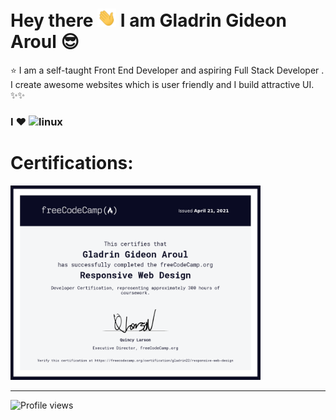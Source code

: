 # Hey there <img src = "https://raw.githubusercontent.com/ABSphreak/ABSphreak/master/gifs/Hi.gif" width = 30px></img> I am Gladrin Gideon Aroul :sunglasses:
:star: I am a self-taught Front End Developer and aspiring  Full Stack Developer . I create awesome websites which is user friendly and I build attractive UI. 
✨✨
### I :heart: <img alt="linux" src="https://img.shields.io/badge/Linux-FCC624?style=for-the-badge&logo=linux&logoColor=black"/>

# Certifications:
<img src = "https://github.com/Gladrin22/Gladrin22/blob/main/Fcc_Responsive_web_design.png" width = 400px>
<hr>

![Profile views](https://gpvc.arturio.dev/Gladrin22)

